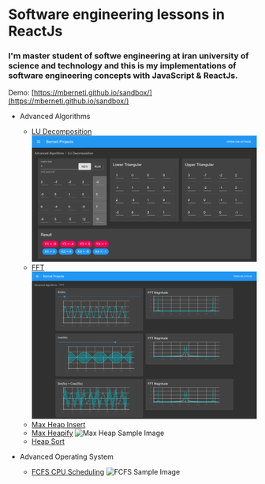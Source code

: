 # Software engineering lessons in ReactJs
### I'm master student of softwe engineering at iran university of science and technology and this is my implementations of software engineering concepts with JavaScript & ReactJs.  
Demo: [https://mberneti.github.io/sandbox/](https://mberneti.github.io/sandbox/)


* Advanced Algorithms
  * [LU Decomposition](https://mberneti.github.io/sandbox/#/Advanced-Algorithms/LU-Decomposition)
    ![Max Heap Sample Image](https://github.com/mberneti/sandbox/blob/master/public/content/images/LU.PNG?raw=true)
  * [FFT](https://mberneti.github.io/sandbox/#/Advanced-Algorithms/FFT)
    ![Max Heap Sample Image](https://github.com/mberneti/sandbox/blob/master/public/content/images/FFT.png?raw=true)
  * [Max Heap Insert](https://mberneti.github.io/sandbox/#/Advanced-Algorithms/Max-Heap-Insert)
  * [Max Heapify](https://mberneti.github.io/sandbox/#/Advanced-Algorithms/Max-Heapify)
    ![Max Heap Sample Image](https://mberneti.github.io/sandbox/content/images/demo.PNG)
  * [Heap Sort](https://mberneti.github.io/sandbox/#/Advanced-Algorithms/Heap-Sort)
  
  
  
* Advanced Operating System
  * [FCFS CPU Scheduling](https://mberneti.github.io/sandbox/#/Advanced-OperatingSystem/FCFS)
    ![FCFS Sample Image](https://mberneti.github.io/sandbox/content/images/FCFS.PNG)

